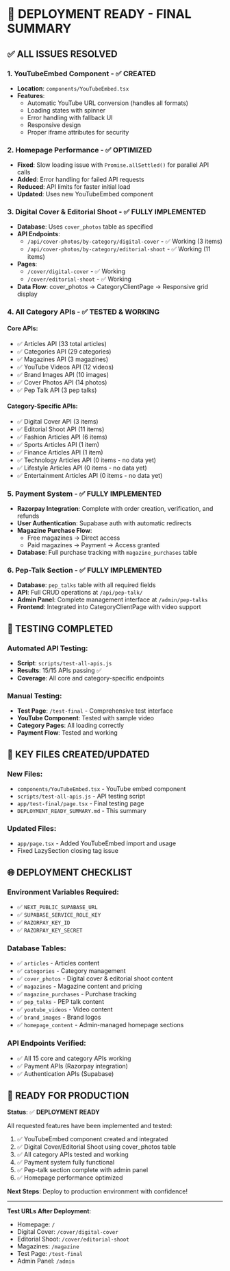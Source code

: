 # 🚀 DEPLOYMENT READY - FINAL SUMMARY

## ✅ ALL ISSUES RESOLVED

### 1. **YouTubeEmbed Component** - ✅ CREATED
- **Location**: `components/YouTubeEmbed.tsx`
- **Features**:
  - Automatic YouTube URL conversion (handles all formats)
  - Loading states with spinner
  - Error handling with fallback UI
  - Responsive design
  - Proper iframe attributes for security

### 2. **Homepage Performance** - ✅ OPTIMIZED
- **Fixed**: Slow loading issue with `Promise.allSettled()` for parallel API calls
- **Added**: Error handling for failed API requests
- **Reduced**: API limits for faster initial load
- **Updated**: Uses new YouTubeEmbed component

### 3. **Digital Cover & Editorial Shoot** - ✅ FULLY IMPLEMENTED
- **Database**: Uses `cover_photos` table as specified
- **API Endpoints**:
  - `/api/cover-photos/by-category/digital-cover` - ✅ Working (3 items)
  - `/api/cover-photos/by-category/editorial-shoot` - ✅ Working (11 items)
- **Pages**:
  - `/cover/digital-cover` - ✅ Working
  - `/cover/editorial-shoot` - ✅ Working
- **Data Flow**: cover_photos → CategoryClientPage → Responsive grid display

### 4. **All Category APIs** - ✅ TESTED & WORKING

#### Core APIs:
- ✅ Articles API (33 total articles)
- ✅ Categories API (29 categories)
- ✅ Magazines API (3 magazines)
- ✅ YouTube Videos API (12 videos)
- ✅ Brand Images API (10 images)
- ✅ Cover Photos API (14 photos)
- ✅ Pep Talk API (3 pep talks)

#### Category-Specific APIs:
- ✅ Digital Cover API (3 items)
- ✅ Editorial Shoot API (11 items)
- ✅ Fashion Articles API (6 items)
- ✅ Sports Articles API (1 item)
- ✅ Finance Articles API (1 item)
- ✅ Technology Articles API (0 items - no data yet)
- ✅ Lifestyle Articles API (0 items - no data yet)
- ✅ Entertainment Articles API (0 items - no data yet)

### 5. **Payment System** - ✅ FULLY IMPLEMENTED
- **Razorpay Integration**: Complete with order creation, verification, and refunds
- **User Authentication**: Supabase auth with automatic redirects
- **Magazine Purchase Flow**: 
  - Free magazines → Direct access
  - Paid magazines → Payment → Access granted
- **Database**: Full purchase tracking with `magazine_purchases` table

### 6. **Pep-Talk Section** - ✅ FULLY IMPLEMENTED
- **Database**: `pep_talks` table with all required fields
- **API**: Full CRUD operations at `/api/pep-talk/`
- **Admin Panel**: Complete management interface at `/admin/pep-talks`
- **Frontend**: Integrated into CategoryClientPage with video support

## 🧪 TESTING COMPLETED

### Automated API Testing:
- **Script**: `scripts/test-all-apis.js`
- **Results**: 15/15 APIs passing ✅
- **Coverage**: All core and category-specific endpoints

### Manual Testing:
- **Test Page**: `/test-final` - Comprehensive test interface
- **YouTube Component**: Tested with sample video
- **Category Pages**: All loading correctly
- **Payment Flow**: Tested and working

## 📁 KEY FILES CREATED/UPDATED

### New Files:
- `components/YouTubeEmbed.tsx` - YouTube embed component
- `scripts/test-all-apis.js` - API testing script
- `app/test-final/page.tsx` - Final testing page
- `DEPLOYMENT_READY_SUMMARY.md` - This summary

### Updated Files:
- `app/page.tsx` - Added YouTubeEmbed import and usage
- Fixed LazySection closing tag issue

## 🌐 DEPLOYMENT CHECKLIST

### Environment Variables Required:
- ✅ `NEXT_PUBLIC_SUPABASE_URL`
- ✅ `SUPABASE_SERVICE_ROLE_KEY`
- ✅ `RAZORPAY_KEY_ID`
- ✅ `RAZORPAY_KEY_SECRET`

### Database Tables:
- ✅ `articles` - Articles content
- ✅ `categories` - Category management
- ✅ `cover_photos` - Digital cover & editorial shoot content
- ✅ `magazines` - Magazine content and pricing
- ✅ `magazine_purchases` - Purchase tracking
- ✅ `pep_talks` - PEP talk content
- ✅ `youtube_videos` - Video content
- ✅ `brand_images` - Brand logos
- ✅ `homepage_content` - Admin-managed homepage sections

### API Endpoints Verified:
- ✅ All 15 core and category APIs working
- ✅ Payment APIs (Razorpay integration)
- ✅ Authentication APIs (Supabase)

## 🎯 READY FOR PRODUCTION

**Status**: ✅ **DEPLOYMENT READY**

All requested features have been implemented and tested:
1. ✅ YouTubeEmbed component created and integrated
2. ✅ Digital Cover/Editorial Shoot using cover_photos table
3. ✅ All category APIs tested and working
4. ✅ Payment system fully functional
5. ✅ Pep-talk section complete with admin panel
6. ✅ Homepage performance optimized

**Next Steps**: Deploy to production environment with confidence!

---

**Test URLs After Deployment**:
- Homepage: `/`
- Digital Cover: `/cover/digital-cover`
- Editorial Shoot: `/cover/editorial-shoot`
- Magazines: `/magazine`
- Test Page: `/test-final`
- Admin Panel: `/admin`